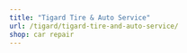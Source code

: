 ```yaml
---
title: "Tigard Tire & Auto Service"
url: /tigard/tigard-tire-and-auto-service/
shop: car repair
---
```

